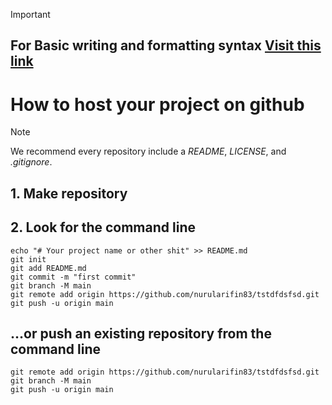 > [!IMPORTANT]
> ## For Basic writing and formatting syntax [Visit this link](https://docs.github.com/en/get-started/writing-on-github/getting-started-with-writing-and-formatting-on-github/basic-writing-and-formatting-syntax)

# How to host your project on github
> [!NOTE]
> We recommend every repository include a _README_, _LICENSE_, and _.gitignore_.
## 1. Make repository 
## 2. Look for the command line
```
echo "# Your project name or other shit" >> README.md
git init
git add README.md
git commit -m "first commit"
git branch -M main
git remote add origin https://github.com/nurularifin83/tstdfdsfsd.git
git push -u origin main
```

## …or push an existing repository from the command line
```
git remote add origin https://github.com/nurularifin83/tstdfdsfsd.git
git branch -M main
git push -u origin main
```
